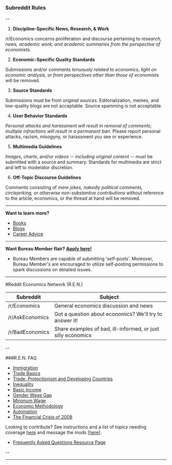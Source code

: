 ### Subreddit Rules

--

1. **Discipline-Specific News, Research, & Work**

  /r/Economics concerns proliferation and discourse pertaining to *research, news, academic work, and academic summaries from the perspective of economists*.

2. **Economic-Specific Quality Standards**

  Submissions and/or comments *tenuously related to economics, light on economic analysis, or from perspectives other than those of economists* will be removed.

3. **Source Standards**

  Submissions must be from *original sources*. Editorialization, memes, and low-quality blogs are not acceptable.  Source spamming is not acceptable.

4. **User Behavior Standards**

  *Personal attacks and harassment will result in removal of comments; multiple infractions will result in a permanent ban.* Please report personal attacks, racism, misogyny, or harassment you see or experience. 


5. **Multimedia Guidelines**

  *Images*, *charts*, and/or *videos* -- *including original content* -- must be submitted with a source and summary. Standards for multimedia are strict and left to moderator discretion.

6. **Off-Topic Discourse Guidelines**

  Comments consisting of *mere jokes, nakedly political comments, circlejerking, or otherwise non-substantive contributions* without reference to the article, economics, or the thread at hand will be removed.

---

**Want to learn more?** 

* [Books](http://www.reddit.com/r/Economics/wiki/reading/)
* [Blogs](http://www.reddit.com/r/Economics/wiki/blogs)
* [Career Advice](https://www.reddit.com/r/Economics/wiki/career)

---

**Want Bureau Member flair?** [**Apply here!**](https://www.reddit.com/r/Economics/comments/5cbu93/call_for_bureau_member_flair_5/)

* Bureau Members are capable of submitting 'self-posts'. Moreover, Bureau Member's are encouraged to utilize self-posting permissions to spark discussions on detailed issues.   

---


#Reddit Economics Network (R.E.N.)

|Subreddit|Subject|
|---|---|
|/r/Economics|General economics discussion and news|
|/r/AskEconomics|Got a question about economics? We'll try to answer it!|
|/r/BadEconomics|Share examples of bad, ill-informed, or just silly economics|

--

###R.E.N. FAQ

* [Immigration](http://www.reddit.com/r/Economics/wiki/faq_immigration)
* [Trade Basics](http://www.reddit.com/r/Economics/wiki/faq_trade)
 * [Trade: Protectionism and Developing Countries](https://www.reddit.com/r/Economics/wiki/faq_protectionism_and_development)
* [Inequality](http://www.reddit.com/r/Economics/wiki/faq_inequality)
* [Basic Income](http://www.reddit.com/r/Economics/wiki/faq_basicincome)
* [Gender Wage Gap](http://www.reddit.com/r/Economics/wiki/faq_genderwagegap)
* [Minimum Wage](https://www.reddit.com/r/Economics/wiki/faq_minwage)
* [Economic Methodology](https://www.reddit.com/r/Economics/wiki/faq_methods)
* [Automation](https://www.reddit.com/r/Economics/wiki/faq_automation)
* [The Financial Crisis of 2008](https://www.reddit.com/r/Economics/wiki/faq_financial_crisis)



Looking to contribute?  See instructions and a list of topics needing coverage [here](https://www.reddit.com/r/Economics/wiki/faq_neededsections) and message the mods [[here](https://www.reddit.com/message/compose?to=%2Fr%2FEconomics)].

* [Frequently Asked Questions Resource Page](https://www.reddit.com/r/Economics/wiki/index#wiki_frequently_asked_questions)

--

---